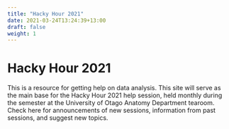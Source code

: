 ```yaml
---
title: "Hacky Hour 2021"
date: 2021-03-24T13:24:39+13:00
draft: false
weight: 1
---
```


# Hacky Hour 2021

This is a resource for getting help on data analysis. This site will serve as the main base for the Hacky Hour 2021 help session, held monthly during the semester at the University of Otago Anatomy Department tearoom. Check here for announcements of new sessions, information from past sessions, and suggest new topics. 
